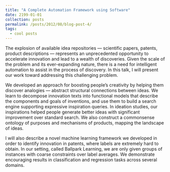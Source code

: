 ```yaml
---
title: "A Complete Automation Framework using Software"
date: 2199-01-01
collection: posts
permalink: /posts/2012/08/blog-post-4/
tags:
  - cool posts
---
```


<!-- This post will show up by default. To disable scheduling of future posts, edit `config.yml` and set `future: false`.  -->

The explosion of available idea repositories — scientific papers, patents, product descriptions — represents an unprecedented opportunity to accelerate innovation and lead to a wealth of discoveries. Given the scale of the problem and its ever-expanding nature, there is a need for intelligent automation to assist in the process of discovery. In this talk, I will present our work toward addressing this challenging problem.

We developed an approach for boosting people’s creativity by helping them discover analogies — abstract structural connections between ideas. We learn to decompose innovation texts into functional models that describe the components and goals of inventions, and use them to build a search engine supporting expressive inspiration queries. In ideation studies, our inspirations helped people generate better ideas with significant improvement over standard search. We also construct a commonsense ontology of purposes and mechanisms of products, mapping the landscape of ideas.

I will also describe a novel machine learning framework we developed in order to identify innovation in patents, where labels are extremely hard to obtain. In our setting, called Ballpark Learning, we are only given groups of instances with coarse constraints over label averages. We demonstrate encouraging results in classification and regression tasks across several domains.
